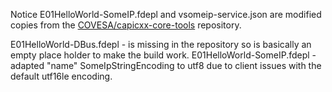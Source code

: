 Notice E01HelloWorld-SomeIP.fdepl and vsomeip-service.json are modified copies from the [COVESA/capicxx-core-tools](https://github.com/COVESA/capicxx-core-tools) repository.

E01HelloWorld-DBus.fdepl - is missing in the repository so is basically an empty place holder to make the build work.
E01HelloWorld-SomeIP.fdepl - adapted "name" SomeIpStringEncoding to utf8 due to client issues with the default utf16le encoding.
